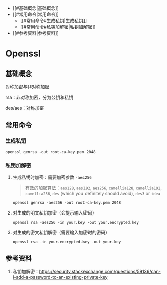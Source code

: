 
- [[#基础概念|基础概念]]
- [[#常用命令|常用命令]]
	- [[#常用命令#生成私钥|生成私钥]]
	- [[#常用命令#私钥加解密|私钥加解密]]
- [[#参考资料|参考资料]]


# Openssl

## 基础概念

对称加密与非对称加密

rsa：非对称加密，分为公钥和私钥

des/aes：对称加密

## 常用命令

### 生成私钥

```
openssl genrsa -out root-ca-key.pem 2048
```

### 私钥加解密

1. 生成私钥时加密：需要加密参数 `-aes256`

    > 有效的加密算法：`aes128`, `aes192`, `aes256`, `camellia128`, `camellia192`, `camellia256`, `des` (which you definitely should avoid), `des3` or `idea`

    ```
    openssl genrsa -aes256 -out root-ca-key.pem 2048
    ```

2. 对生成的明文私钥加密（会提示输入密码）

    ```
    openssl rsa -aes256 -in your.key -out your.encrypted.key
    ```

3. 对生成的密文私钥解密（需要输入加密时的密码）

   ```
   openssl rsa -in your.encrypted.key -out your.key
   ```

   

## 参考资料

1. 私钥加解密：https://security.stackexchange.com/questions/59136/can-i-add-a-password-to-an-existing-private-key
